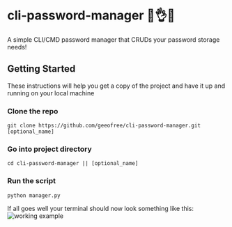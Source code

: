 # cli-password-manager :100::ok_hand::sweat_drops:  

A simple CLI/CMD password manager that CRUDs your password storage needs!  

## Getting Started  
These instructions will help you get a copy of the project and have it up and running on your local machine  

### Clone the repo  
`git clone https://github.com/geeofree/cli-password-manager.git [optional_name]`  

### Go into project directory  
`cd cli-password-manager || [optional_name]`  

### Run the script  
`python manager.py`  

If all goes well your terminal should now look something like this:  
![working example]('/README/sample.png')
